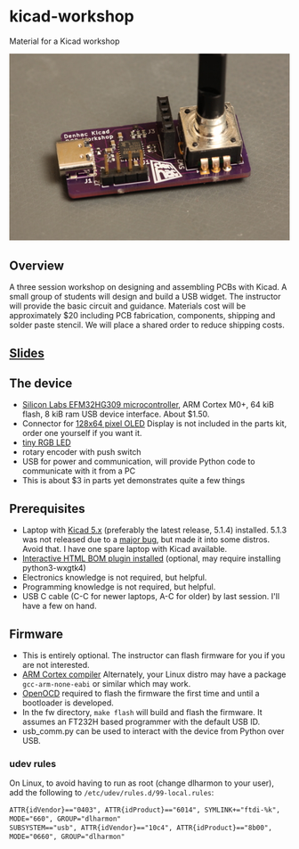 # kicad-workshop
Material for a Kicad workshop

![Photo](slides/PCBphoto.jpg)

## Overview

A three session workshop on designing and assembling PCBs with
Kicad. A small group of students will design and build a USB
widget. The instructor will provide the basic circuit and
guidance. Materials cost will be approximately $20 including PCB
fabrication, components, shipping and solder paste stencil. We will
place a shared order to reduce shipping costs.

## [Slides](https://raw.githubusercontent.com/dlharmon/kicad-workshop/master/slides/kicad-workshop.pdf)

## The device

- [Silicon Labs EFM32HG309 microcontroller](https://www.silabs.com/products/mcu/32-bit/efm32-happy-gecko), ARM Cortex M0+, 64 kiB flash, 8 kiB ram USB device interface. About $1.50.
 - Connector for [128x64 pixel OLED](https://www.aliexpress.com/item/32847040077.html?spm=a2g0s.9042311.0.0.6e644c4dlFzZIQ) Display is not included in the parts kit, order one yourself if you want it.
 - [tiny RGB LED](https://www.mouser.com/datasheet/2/90/ds-UHD1110-FKA-1149141.pdf)
 - rotary encoder with push switch
 - USB for power and communication, will provide Python code to communicate with it from a PC
 - This is about $3 in parts yet demonstrates quite a few things

## Prerequisites
 - Laptop with [Kicad 5.x](http://www.kicad-pcb.org/download/) (preferably the latest release, 5.1.4) installed. 5.1.3 was not released due to a [major bug](https://bugs.launchpad.net/kicad/+bug/1838446), but made it into some distros. Avoid that. I have one spare laptop with Kicad available.
 - [Interactive HTML BOM plugin installed](https://github.com/openscopeproject/InteractiveHtmlBom) (optional, may require installing python3-wxgtk4)
 - Electronics knowledge is not required, but helpful.
 - Programming knowledge is not required, but helpful.
 - USB C cable (C-C for newer laptops, A-C for older) by last session. I'll have a few on hand.

## Firmware
 - This is entirely optional. The instructor can flash firmware for you if you are not interested.
 - [ARM Cortex compiler](https://developer.arm.com/tools-and-software/open-source-software/developer-tools/gnu-toolchain/gnu-rm/downloads) Alternately, your Linux distro may have a package `gcc-arm-none-eabi` or similar which may work.
 - [OpenOCD](http://openocd.org/) required to flash the firmware the first time and until a bootloader is developed.
 - In the fw directory, `make flash` will build and flash the firmware. It assumes an FT232H based programmer with the default USB ID.
 - usb_comm.py can be used to interact with the device from Python over USB.

### udev rules

On Linux, to avoid having to run as root (change dlharmon to your user), add the following to `/etc/udev/rules.d/99-local.rules`:

```
ATTR{idVendor}=="0403", ATTR{idProduct}=="6014", SYMLINK+="ftdi-%k", MODE="660", GROUP="dlharmon"
SUBSYSTEM=="usb", ATTR{idVendor}=="10c4", ATTR{idProduct}=="8b00", MODE="0660", GROUP="dlharmon"
```